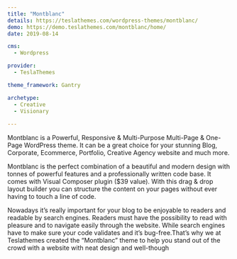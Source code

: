 ```yaml
---
title: "Montblanc"
details: https://teslathemes.com/wordpress-themes/montblanc/
demo: https://demo.teslathemes.com/montblanc/home/
date: 2019-08-14

cms: 
  - Wordpress

provider: 
  - TeslaThemes

theme_framework: Gantry

archetype:
  - Creative
  - Visionary
  
---
```


Montblanc is a Powerful, Responsive & Multi-Purpose Multi-Page & One-Page WordPress theme. It can be a great choice for your stunning Blog, Corporate, Ecommerce, Portfolio, Creative Agency website and much more.

Montblanc is the perfect combination of a beautiful and modern design with tonnes of powerful features and a professionally written code base. It comes with Visual Composer plugin ($39 value). With this drag & drop layout builder you can structure the content on your pages without ever having to touch a line of code.

Nowadays it’s really important for your blog to be enjoyable to readers and readable by search engines. Readers must have the possibility to read with pleasure and to navigate easily through the website. While search engines have to make sure your code validates and it’s bug-free.That’s why we at Teslathemes created the “Montblanc” theme to help you stand out of the crowd with a website with neat design and well-though